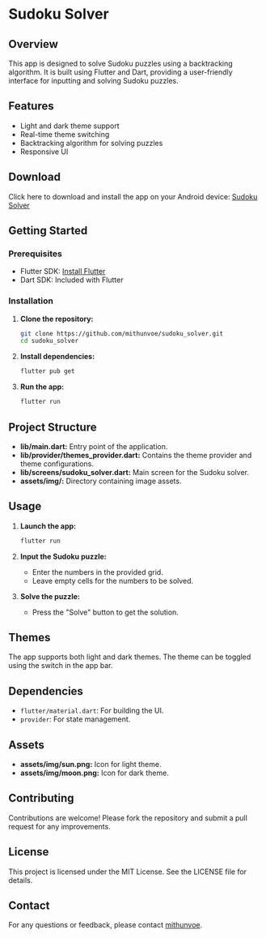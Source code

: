 
# Sudoku Solver

## Overview

This app is designed to solve Sudoku puzzles using a backtracking algorithm. It is built using Flutter and Dart, providing a user-friendly interface for inputting and solving Sudoku puzzles.

## Features

- Light and dark theme support
- Real-time theme switching
- Backtracking algorithm for solving puzzles
- Responsive UI
## Download
Click here to download and install the app on your Android device: [Sudoku Solver](https://github.com/mithunvoe/sudoku_solver/releases/download/android/app-release.apk)
## Getting Started

### Prerequisites

- Flutter SDK: [Install Flutter](https://flutter.dev/docs/get-started/install)
- Dart SDK: Included with Flutter

### Installation

1. **Clone the repository:**
   ```sh
   git clone https://github.com/mithunvoe/sudoku_solver.git
   cd sudoku_solver
   ```

2. **Install dependencies:**
   ```sh
   flutter pub get
   ```

3. **Run the app:**
   ```sh
   flutter run
   ```

## Project Structure

- **lib/main.dart:** Entry point of the application.
- **lib/provider/themes_provider.dart:** Contains the theme provider and theme configurations.
- **lib/screens/sudoku_solver.dart:** Main screen for the Sudoku solver.
- **assets/img/:** Directory containing image assets.

## Usage

1. **Launch the app:**
   ```sh
   flutter run
   ```

2. **Input the Sudoku puzzle:**
   - Enter the numbers in the provided grid.
   - Leave empty cells for the numbers to be solved.

3. **Solve the puzzle:**
   - Press the "Solve" button to get the solution.

## Themes

The app supports both light and dark themes. The theme can be toggled using the switch in the app bar.

## Dependencies

- `flutter/material.dart`: For building the UI.
- `provider`: For state management.

## Assets

- **assets/img/sun.png:** Icon for light theme.
- **assets/img/moon.png:** Icon for dark theme.

## Contributing

Contributions are welcome! Please fork the repository and submit a pull request for any improvements.

## License

This project is licensed under the MIT License. See the LICENSE file for details.

## Contact

For any questions or feedback, please contact [mithunvoe](https://github.com/mithunvoe/sudoku_solver).
